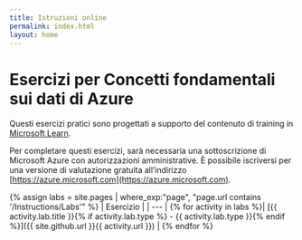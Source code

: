 ```yaml
---
title: Istruzioni online
permalink: index.html
layout: home
---
```


# <a name="azure-data-fundamentals-exercises"></a>Esercizi per Concetti fondamentali sui dati di Azure

Questi esercizi pratici sono progettati a supporto del contenuto di training in [Microsoft Learn](https://docs.microsoft.com/training/).

Per completare questi esercizi, sarà necessaria una sottoscrizione di Microsoft Azure con autorizzazioni amministrative. È possibile iscriversi per una versione di valutazione gratuita all’indirizzo [https://azure.microsoft.com](https://azure.microsoft.com).

{% assign labs = site.pages | where_exp:"page", "page.url contains '/Instructions/Labs'" %}
| Esercizio |
| --- |
{% for activity in labs  %}| [{{ activity.lab.title }}{% if activity.lab.type %} - {{ activity.lab.type }}{% endif %}]({{ site.github.url }}{{ activity.url }}) |
{% endfor %}
